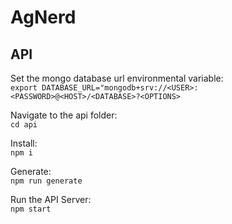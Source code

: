 # AgNerd
## API
Set the mongo database url environmental variable: \
`export DATABASE_URL="mongodb+srv://<USER>:<PASSWORD>@<HOST>/<DATABASE>?<OPTIONS>` 

Navigate to the api folder:\
`cd api`

Install:\
`npm i`

Generate:\
`npm run generate`

Run the API Server:\
`npm start`
